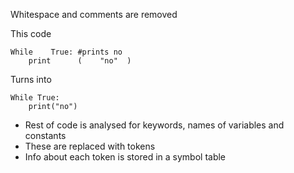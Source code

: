 Whitespace and comments are removed

This code
```
While    True: #prints no
	print      (    "no"  )
```
Turns into
```
While True:
	print("no")
```

- Rest of code is analysed for keywords, names of variables and constants 
- These are replaced with tokens
- Info about each token is stored in a symbol table